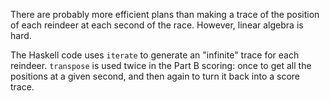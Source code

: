 There are probably more efficient plans than making a trace
of the position of each reindeer at each second of the race.
However, linear algebra is hard.

The Haskell code uses `iterate` to generate an "infinite"
trace for each reindeer. `transpose` is used twice in the
Part B scoring: once to get all the positions at a given
second, and then again to turn it back into a score trace.
